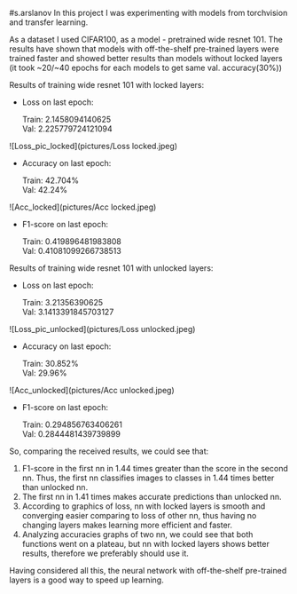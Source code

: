 
#s.arslanov
 In this project I was experimenting with models from torchvision and transfer learning.


As a dataset I used CIFAR100, as a model - pretrained wide resnet 101.
The results have shown that models with off-the-shelf pre-trained layers were trained faster and showed better results than models without locked layers (it took ~20/~40 epochs for each models to get same val. accuracy(30%))

Results of training wide resnet 101 with locked layers:
- Loss on last epoch:

    Train: 2.1458094140625\
    Val: 2.225779724121094
    
![Loss_pic_locked](pictures/Loss locked.jpeg)

- Accuracy on last epoch:

    Train: 42.704%\
    Val: 42.24%
    
![Acc_locked](pictures/Acc locked.jpeg)

- F1-score on last epoch:

    Train: 0.419896481983808\
    Val: 0.41081099266738513
    

Results of training wide resnet 101 with unlocked layers:
- Loss on last epoch:

    Train: 3.21356390625\
    Val: 3.1413391845703127
    
![Loss_pic_unlocked](pictures/Loss unlocked.jpeg)

- Accuracy on last epoch:

    Train: 30.852%\
    Val: 29.96%
    
![Acc_unlocked](pictures/Acc unlocked.jpeg)

- F1-score on last epoch:

    Train: 0.294856763406261\
    Val: 0.2844481439739899
    

So, comparing the received results, we could see that:
1. F1-score in the first nn in 1.44 times greater than the score in the second nn. Thus, the first nn classifies images to classes in 1.44 times better than unlocked nn.
2. The first nn in 1.41 times makes accurate predictions than unlocked nn.
3. According to graphics of loss, nn with locked layers is smooth and converging easier comparing to loss of other nn, thus having no changing layers makes learning more efficient and faster.
4. Analyzing accuracies graphs of two nn, we could see that both functions went on a plateau, but nn with locked layers shows better results, therefore we preferably should use it.

Having considered all this, the neural network with off-the-shelf pre-trained layers is a good way to speed up learning.


